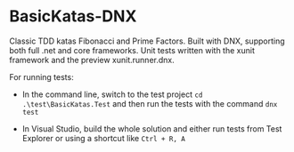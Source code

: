 # BasicKatas-DNX
Classic TDD katas Fibonacci and Prime Factors. Built with DNX, supporting both full .net and core frameworks.
Unit tests written with the xunit framework and the preview xunit.runner.dnx.

For running tests:

- In the command line, switch to the test project `cd .\test\BasicKatas.Test` and then run the tests with the command `dnx test`

- In Visual Studio, build the whole solution and either run tests from Test Explorer or using a shortcut like `Ctrl + R, A`

